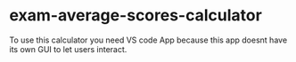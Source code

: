 # exam-average-scores-calculator
To use this calculator you need VS code App because this app doesnt have its own GUI to let users interact.
